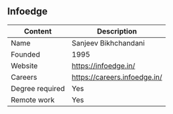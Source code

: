 ## Infoedge

| Content         | Description                  |
| --------------- | ---------------------------  |
| Name            | Sanjeev Bikhchandani		     |
| Founded         | 1995                         |
| Website         | https://infoedge.in/         |
| Careers         | https://careers.infoedge.in/ |
| Degree required | Yes                          |
| Remote work     | Yes                          |
